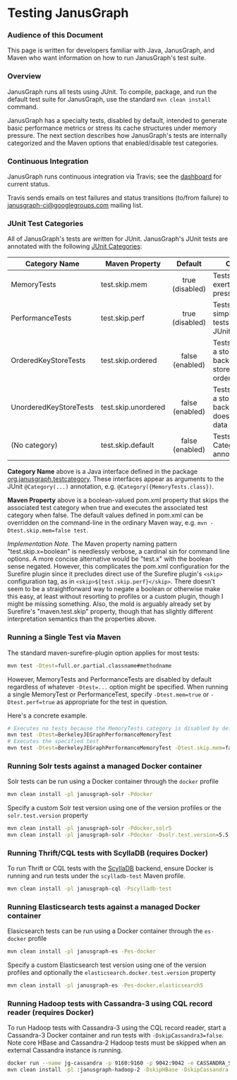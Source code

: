 Testing JanusGraph
==================

### Audience of this Document

This page is written for developers familiar with Java, JanusGraph, and Maven who want information on how to run JanusGraph's test suite.

### Overview

JanusGraph runs all tests using JUnit.  To compile, package, and run the default test suite for JanusGraph, use the standard `mvn clean install` command.

JanusGraph has a specialty tests, disabled by default, intended to generate basic performance metrics or stress its cache structures under memory pressure.  The next section describes how JanusGraph's tests are internally categorized and the Maven options that enabled/disable test categories.

### Continuous Integration

JanusGraph runs continuous integration via Travis; see the [dashboard](https://travis-ci.org/JanusGraph/janusgraph) for current status.

Travis sends emails on test failures and status transitions (to/from failure) to
[janusgraph-ci@googlegroups.com](https://groups.google.com/forum/#!forum/janusgraph-ci) mailing list.

### JUnit Test Categories

All of JanusGraph's tests are written for JUnit.  JanusGraph's JUnit tests are annotated with the following [JUnit Categories](https://github.com/junit-team/junit/wiki/Categories):


| Category Name | Maven Property | Default | Comment |
| ------------- | ------------------- |:------------:| ------- |
| MemoryTests | test.skip.mem | true (disabled) | Tests intended to exert memory pressure |
| PerformanceTests | test.skip.perf | true (disabled) | Tests written as simple speed tests using JUnitBenchmarks|
| OrderedKeyStoreTests | test.skip.ordered | false (enabled) | Tests written for a storage backend that stores data in key order |
| UnorderedKeyStoreTests | test.skip.unordered | false (enabled) | Tests written for a storage backend that doesn't store data in key order |
| (No&nbsp;category) | test.skip.default | false (enabled) | Tests without any Category annotations |

**Category Name** above is a Java interface defined in the package [org.janusgraph.testcategory](janusgraph-test/src/main/org/janusgraph/testcategory).  These interfaces appear as arguments to the JUnit `@Category(...)` annotation, e.g. `@Category({MemoryTests.class})`.

**Maven Property** above is a boolean-valued pom.xml property that skips the associated test category when true and executes the associated test category when false.  The default values defined in pom.xml can be overridden on the command-line in the ordinary Maven way, e.g. `mvn -Dtest.skip.mem=false test`.

*Implementation Note.*  The Maven property naming pattern "test.skip.x=boolean" is needlessly verbose, a cardinal sin for command line options.  A more concise alternative would be "test.x" with the boolean sense negated.  However, this complicates the pom.xml configuration for the Surefire plugin since it precludes direct use of the Surefire plugin's `<skip>` configuration tag, as in `<skip>${test.skip.perf}</skip>`.  There doesn't seem to be a straightforward way to negate a boolean or otherwise make this easy, at least without resorting to profiles or a custom plugin, though I might be missing something.  Also, the mold is arguably already set by Surefire's "maven.test.skip" property, though that has slightly different interpretation semantics than the properties above.

### Running a Single Test via Maven

The standard maven-surefire-plugin option applies for most tests:

```bash
mvn test -Dtest=full.or.partial.classname#methodname
```

However, MemoryTests and PerformanceTests are disabled by default regardless of whatever `-Dtest=...` option might be specified.  When running a single MemoryTest or PerformanceTest, specify `-Dtest.mem=true` or `-Dtest.perf=true` as appropriate for the test in question.

Here's a concrete example.

```bash
# Executes no tests because the MemoryTests category is disabled by default
mvn test -Dtest=BerkeleyJEGraphPerformanceMemoryTest
# Executes the specified test
mvn test -Dtest=BerkeleyJEGraphPerformanceMemoryTest -Dtest.skip.mem=false
```

### Running Solr tests against a managed Docker container

Solr tests can be run using a Docker container through the `docker` profile

```bash
mvn clean install -pl janusgraph-solr -Pdocker
```

Specify a custom Solr test version using one of the version profiles or the `solr.test.version` property

```bash
mvn clean install -pl janusgraph-solr -Pdocker,solr5
mvn clean install -pl janusgraph-solr -Pdocker -Dsolr.test.version=5.5.4
```

### Running Thrift/CQL tests with ScyllaDB (requires Docker)

To run Thrift or CQL tests with the [ScyllaDB](http://www.scylladb.com/) backend, ensure Docker is running and run tests under the `scylladb-test` Maven profile.

```bash
mvn clean install -pl janusgraph-cql -Pscylladb-test
```

### Running Elasticsearch tests against a managed Docker container

Elasicsearch tests can be run using a Docker container through the `es-docker` profile

```bash
mvn clean install -pl janusgraph-es -Pes-docker
```

Specify a custom Elasticsearch test version using one of the version profiles and optionally the `elasticsearch.docker.test.version` property

```bash
mvn clean install -pl janusgraph-es -Pes-docker,elasticsearch5
```

### Running Hadoop tests with Cassandra-3 using CQL record reader (requires Docker)

To run Hadoop tests with Cassandra-3 using the CQL record reader, start a Cassandra-3 Docker container and run tests with `-DskipCassandra3=false`. Note core HBase and Cassandra-2 Hadoop tests must be skipped when an external Cassandra instance is running.

```bash
docker run --name jg-cassandra -p 9160:9160 -p 9042:9042 -e CASSANDRA_START_RPC=true -d cassandra:3.10
mvn clean install -pl :janusgraph-hadoop-2 -DskipHBase -DskipCassandra -DskipCassandra3=false
```
